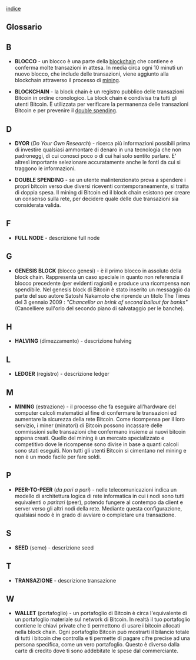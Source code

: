 [indice](README.md)
## Glossario
## B
* <a name="blocco"></a>__BLOCCO__ - un blocco è una parte della [blockchain](#blockchain) che contiene e conferma molte transazioni in attesa. In media circa ogni 10 minuti un nuovo blocco, che include delle transazioni, viene aggiunto alla blockchain attraverso il processo di [mining](#minare).

* <a name="blockchain"></a>__BLOCKCHAIN__ - la block chain è un registro pubblico delle transazioni Bitcoin in ordine cronologico. La block chain è condivisa tra tutti gli utenti Bitcoin. È utilizzata per verificare la permanenza delle transazioni Bitcoin e per prevenire il [double spending](#doublespend).

## D
* <a name="dyor"></a>__DYOR__ (_Do Your Own Research_) - ricerca più informazioni possibili prima di investire qualsiasi ammontare di denaro in una tecnologia che non padroneggi, di cui conosci poco o di cui hai solo sentito parlare. E' altresì importante selezionare accuratamente anche le fonti da cui si traggono le informazioni.

* <a neame="doublespend"></a>__DOUBLE SPENDING__ - se un utente malintenzionato prova a spendere i propri bitcoin verso due diversi riceventi contemporaneamente, si tratta di doppia spesa. Il mining di Bitcoin ed il block chain esistono per creare un consenso sulla rete, per decidere quale delle due transazioni sia considerata valida.

## F
* <a name="fullnode"></a>__FULL NODE__ - descrizione full node

## G
* <a name="genesisblock"></a>__GENESIS BLOCK__ (blocco genesi) - è il primo blocco in assoluto della block chain. Rappresenta un caso speciale in quanto non referenzia il blocco precedente (per evidenti ragioni) e produce una ricompensa non spendibile. Nel genesis block di Bitcoin è stato inserito un messaggio da parte del suo autore Satoshi Nakamoto che riprende un titolo The Times del 3 gennaio 2009 : _"Chancellor on brink of second bailout for banks"_ (Cancelliere sull'orlo del secondo piano di salvataggio per le banche).

## H
* <a name="halving"></a>__HALVING__ (dimezzamento) - descrizione halving

## L
* <a name="ledger"></a>__LEDGER__ (registro) - descrizione ledger

## M
* <a name="minare"></a>__MINING__ (estrazione) - il processo che fa eseguire all'hardware del computer calcoli matematici al fine di confermare le transazioni ed aumentare la sicurezza della rete Bitcoin. Come ricompensa per il loro servizio, i miner (minatori) di Bitcoin possono incassare delle commissioni sulle transazioni che confermano insieme ai nuovi bitcoin appena creati. Quello del mining è un mercato specializzato e competitivo dove le ricompense sono divise in base a quanti calcoli sono stati eseguiti. Non tutti gli utenti Bitcoin si cimentano nel mining e non è un modo facile per fare soldi.

## P
* <a name="p2p"></a>__PEER-TO-PEER__ (_da pari a pari_) -  nelle telecomunicazioni indica un modello di architettura logica di rete informatica in cui i nodi sono tutti equivalenti o _paritari_ (peer), potendo fungere al contempo da client e server verso gli altri nodi della rete. Mediante questa configurazione, qualsiasi nodo è in grado di avviare o completare una transazione.

## S
* <a name="seed"></a>__SEED__ (seme) - descrizione seed

## T
* <a name="transazione"></a>__TRANSAZIONE__ - descrizione transazione

## W
* <a name="wallet"></a>__WALLET__ (portafoglio) - un portafoglio di Bitcoin è circa l'equivalente di un portafoglio materiale sul network di Bitcoin. In realtà il tuo portafoglio contiene le chiavi private che ti permettono di usare i bitcoin allocati nella block chain. Ogni portafoglio Bitcoin può mostrarti il bilancio totale di tutti i bitcoin che controlla e ti permette di pagare cifre precise ad una persona specifica, come un vero portafoglio. Questo è diverso dalla carte di credito dove ti sono addebitate le spese dal commerciante.
